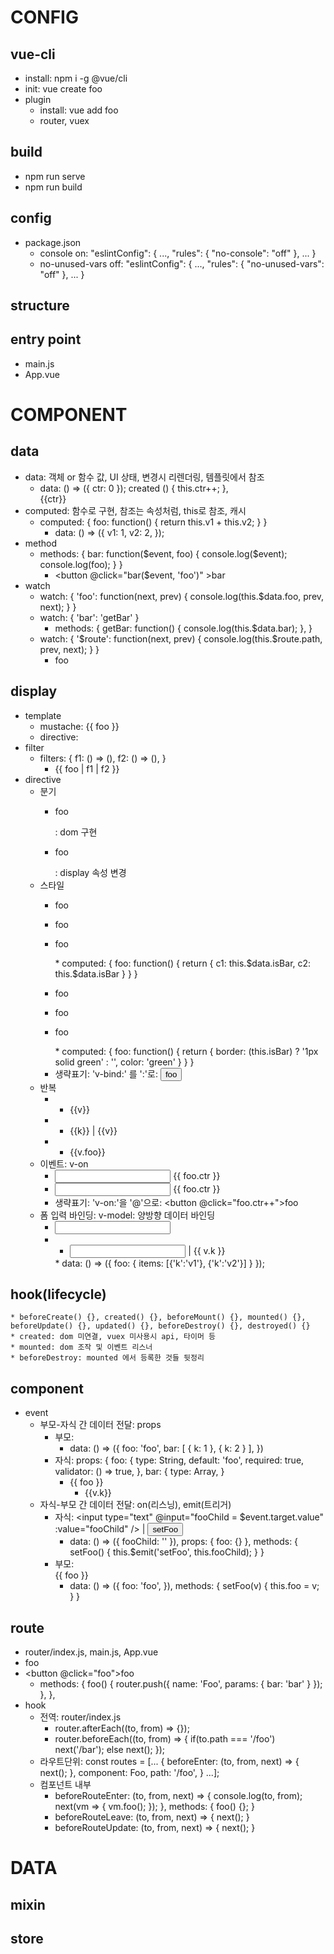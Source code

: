 # CONFIG

## vue-cli
* install: npm i -g @vue/cli
* init: vue create foo
* plugin
    * install: vue add foo
    * router, vuex

## build
* npm run serve
* npm run build

## config
* package.json
    * console on: "eslintConfig": { ..., "rules": { "no-console": "off" }, ... }
    * no-unused-vars off: "eslintConfig": { ..., "rules": { "no-unused-vars": "off" }, ... }

## structure

## entry point
* main.js
* App.vue


# COMPONENT

## data
* data: 객체 or 함수 값, UI 상태, 변경시 리렌더링, 템플릿에서 참조
    * data: () => ({ ctr: 0 }); created () { this.ctr++; }, <div>{{ctr}}</div>
* computed: 함수로 구현, 참조는 속성처럼, this로 참조, 캐시
    * computed: { foo: function() { return this.v1 + this.v2; } }
        * data: () => ({ v1: 1, v2: 2, });
* method
    * methods: { bar: function($event, foo) { console.log($event); console.log(foo); } }
        * <button @click="bar($event, 'foo')" >bar</button>
* watch
    * watch: { 'foo': function(next, prev) { console.log(this.$data.foo, prev, next); } }
    * watch: { 'bar': 'getBar' }
        * methods: { getBar: function() { console.log(this.$data.bar); }, }
    * watch: { '$route': function(next, prev) { console.log(this.$route.path, prev, next); } }
        * <router-link to="/component/watch/foo">foo</router-link>

## display 
* template
    * mustache: {{ foo }}
    * directive: <div v-bind:attr></div>
* filter
    * filters: { f1: () => (), f2: () => (), }
        * <div>{{ foo | f1 | f2 }}</div>
* directive
    * 분기
        * <p v-if="isFoo">foo</p>: dom 구현
        * <p v-show="isFoo">foo</p>: display 속성 변경
    * 스타일
        * <p v-bind:class="{foo: isFoo, bar: isBar}">foo</p>
        * <p v-bind:class="{foo: !(isBar)}">foo</p>
        * <p v-bind:class="foo">foo</p>
            * computed: { foo: function() { return { c1: this.$data.isBar, c2: this.$data.isBar } } }
        * <p v-bind:style="{color: 'green'}">foo</p>
        * <p v-bind:style="{border: (isBar ? '1px solid red' : ''), color: 'red'}">foo</p>
        * <p v-bind:style="foo">foo</p>
            * computed: { foo: function() { return { border: (this.isBar) ? '1px solid green' : '', color: 'green' } } }
        * 생략표기: 'v-bind:' 를 ':'로: <button :disabled="isBar">foo</button>
    * 반복
        * <ul> <li v-for="(v) in ['foo', 'bar']" v-bind:key="v">{{v}}</li> </ul>
        * <ul> <li v-for="(v, k) in ['foo', 'bar']" v-bind:key="k">{{k}} | {{v}}</li> </ul>
        * <ul> <li v-for="(v) in [{'foo': 'foo'}, {'foo': 'bar'}]" v-bind:key="v.foo">{{v.foo}}</li> </ul>
    * 이벤트: v-on
        * <input type="number" v-on:input="foo.ctr = $event.target.value" v-bind:value="foo.ctr" /> <span>{{ foo.ctr }}</span>
        * <input type="number" v-on:change="foo.ctr = $event.target.value" v-bind:value="foo.ctr" /> <span>{{ foo.ctr }}</span>
        * 생략표기: 'v-on:'을 '@'으로: <button @click="foo.ctr++">foo</button>
    * 폼 입력 바인딩: v-model: 양방향 데이터 바인딩
        * <input type="number" v-model="foo.ctr" min="0" />
        * <ul> <li v-for="(v) in foo.items" v-bind:key="v.k"> <input type="text" v-model="v.k" /> | {{ v.k }} </li> </ul>
            * data: () => ({ foo: { items: [{'k':'v1'}, {'k':'v2'}] } });

## hook(lifecycle)
    * beforeCreate() {}, created() {}, beforeMount() {}, mounted() {}, beforeUpdate() {}, updated() {}, beforeDestroy() {}, destroyed() {}
    * created: dom 미연결, vuex 미사용시 api, 타이머 등
    * mounted: dom 조작 및 이벤트 리스너
    * beforeDestroy: mounted 에서 등록한 것들 뒷정리

## component
* event
    * 부모-자식 간 데이터 전달: props
        * 부모: <ComponentChild v-bind:foo="foo" v-bind:bar="bar"></ComponentChild>
            * data: () => ({ foo: 'foo', bar: [ { k: 1 }, { k: 2 } ], })
        * 자식: props: { foo: { type: String, default: 'foo', required: true, validator: () => true, }, bar: { type: Array, }
            * <div>{{ foo }}</div> <ul><li v-for="(v) in bar" v-bind:key="v.k">{{v.k}}</li></ul>
    * 자식-부모 간 데이터 전달: on(리스닝), emit(트리거)
        * 자식: <input type="text" @input="fooChild = $event.target.value" :value="fooChild" /> | <button v-on:click="setFoo">setFoo</button>
            * data: () => ({ fooChild: '' }), props: { foo: {} }, methods: { setFoo() { this.$emit('setFoo', this.fooChild); } }
        * 부모: <ComponentChild v-bind:foo="foo" v-on:setFoo="setFoo"></ComponentChild><div>{{ foo }}</div>
            * data: () => ({ foo: 'foo', }), methods: { setFoo(v) { this.foo = v; } }

## route
* router/index.js, main.js, App.vue
* <router-link to="/foo">foo</router-link> <router-view>
* <button @click="foo">foo</button>
    * methods: { foo() { router.push({ name: 'Foo', params: { bar: 'bar' } }); }, },
* hook
    * 전역: router/index.js
        * router.afterEach((to, from) => {});
        * router.beforeEach((to, from) => { if(to.path === '/foo') next('/bar'); else next(); });
    * 라우트단위: const routes = [... { beforeEnter: (to, from, next) => { next(); }, component: Foo, path: '/foo', } ...];
    * 컴포넌트 내부
        * beforeRouteEnter: (to, from, next) => { console.log(to, from); next(vm => { vm.foo(); }); }, methods: { foo() {}; }
        * beforeRouteLeave: (to, from, next) => { next(); }
        * beforeRouteUpdate: (to, from, next) => { next(); }

# DATA

## mixin

## store


